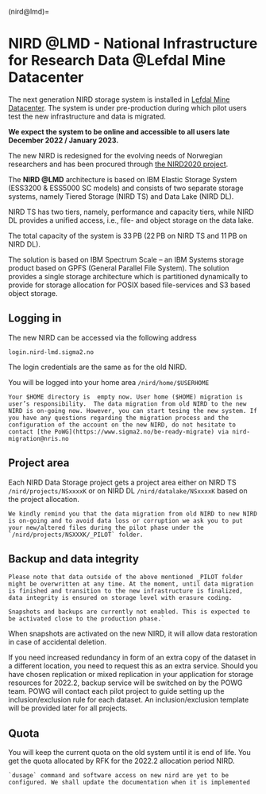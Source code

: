 (nird@lmd)=


# NIRD @LMD - National Infrastructure for Research Data @Lefdal Mine Datacenter

The next generation NIRD storage system is installed in [Lefdal Mine Datacenter](https://www.sigma2.no/data-centre-facility). The system is under pre-production during which pilot users test the new infrastructure and data is migrated. 

**We expect the system to be online and accessible to all users late December 2022 / January 2023.**

The new NIRD  is redesigned for the evolving needs of Norwegian researchers and has been procured through [the NIRD2020 project](https://www.sigma2.no/procurement-project-nird2020).


The **NIRD @LMD** architecture is based on IBM Elastic Storage System (ESS3200 & ESS5000 SC models) and consists of two separate storage systems, namely Tiered Storage (NIRD TS) and Data Lake (NIRD DL).

NIRD TS has two tiers, namely, performance and capacity tiers, while NIRD DL provides a unified access, i.e., file- and object storage on the data lake.

The total capacity of the system is 33 PB (22 PB on NIRD TS and 11 PB on NIRD DL).

The solution is based on IBM Spectrum Scale – an IBM Systems storage product based on GPFS (General Parallel File System). The solution provides a single storage architecture which is partitioned dynamically to provide for storage allocation for POSIX based file-services and S3 based object storage.


## Logging in 

The new NIRD can be accessed via the following address

```console
login.nird-lmd.sigma2.no
```

The login credentials are the same as for the old NIRD.

You will be logged into your home area `/nird/home/$USERHOME`

```{note}
Your $HOME directory is  empty now. User home ($HOME) migration is user’s responsibility.  The data migration from old NIRD to the new NIRD is on-going now. However, you can start tesing the new system. If you have any questions regarding the migration process and the configuration of the account on the new NIRD, do not hesitate to contact [the PoWG](https://www.sigma2.no/be-ready-migrate) via nird-migration@nris.no
```

## Project area

Each NIRD Data Storage project gets a project area either on NIRD TS `/nird/projects/NSxxxxK` or on NIRD DL `/nird/datalake/NSxxxxK` based on the project allocation.

```{note}
We kindly remind you that the data migration from old NIRD to new NIRD is on-going and to avoid data loss or corruption we ask you to put your new/altered files during the pilot phase under the `/nird/projects/NSXXXK/_PILOT` folder.
```

## Backup and data integrity

```{warning}
Please note that data outside of the above mentioned _PILOT folder might be overwritten at any time. At the moment, until data migration is finished and transition to the new infrastructure is finalized, data integrity is ensured on storage level with erasure coding. 

Snapshots and backups are currently not enabled. This is expected to be activated close to the production phase.`
```

When snapshots are activated on the new NIRD, it will allow data restoration in case of accidental deletion.

If you need increased redundancy in form of an extra copy of the dataset in a different location, you need to request this as an extra service. Should you have chosen replication or mixed replication in your application for storage resources for 2022.2, backup service will be switched on by the POWG team. POWG will contact each pilot project to guide setting up the inclusion/exclusion rule for each dataset. An inclusion/exclusion template will be provided later for all projects.

## Quota 

You will keep the current quota on the old system until it is end of life. 
You get the quota allocated by RFK for the 2022.2 allocation period NIRD.

```{note}
`dusage` command and software access on new nird are yet to be configured. We shall update the documentation when it is implemented 
```
